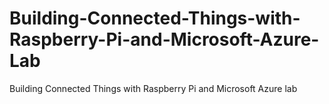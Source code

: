 # Building-Connected-Things-with-Raspberry-Pi-and-Microsoft-Azure-Lab
Building Connected Things with Raspberry Pi and Microsoft Azure lab
